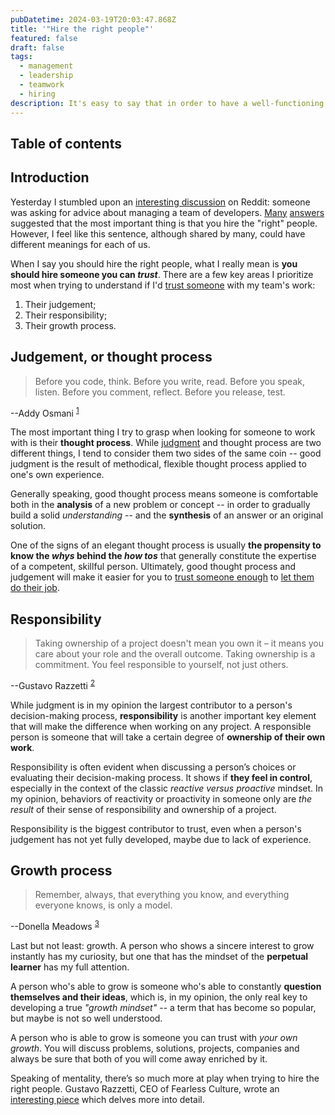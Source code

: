 ```yaml
---
pubDatetime: 2024-03-19T20:03:47.868Z
title: '"Hire the right people"'
featured: false
draft: false
tags:
  - management
  - leadership
  - teamwork
  - hiring
description: It's easy to say that in order to have a well-functioning team that produces quality results, you have to "hire the right people". But what does that actually mean?
---
```


## Table of contents

## Introduction
Yesterday I stumbled upon an [interesting discussion](https://www.reddit.com/r/webdev/comments/1bh5rrl/how_do_you_manage_a_team_of_developers/) on Reddit: someone was asking for advice about managing a team of developers. [Many](https://www.reddit.com/r/webdev/comments/1bh5rrl/comment/kvbuugp/) [answers](https://www.reddit.com/r/webdev/comments/1bh5rrl/comment/kvcf2sd/) suggested that the most important thing is that you hire the "right" people. However, I feel like this sentence, although shared by many, could have different meanings for each of us.

When I say you should hire the right people, what I really mean is **you should hire someone you can _trust_**. There are a few key areas I prioritize most when trying to understand if I'd [trust someone](https://www.fearlessculture.design/blog-posts/control-less-trust-more) with my team's work:
1. Their judgement;
2. Their responsibility;
3. Their growth process.

## Judgement, or thought process
> Before you code, think. Before you write, read. Before you speak, listen. Before you comment, reflect. Before you release, test.

--Addy Osmani <sup>[1](https://www.goodreads.com/quotes/679739-before-you-code-think-before-you-write-read-before-you)</sup>

The most important thing I try to grasp when looking for someone to work with is their **thought process**. While [judgment](https://nav.al/judgment) and thought process are two different things, I tend to consider them two sides of the same coin -- good judgment is the result of methodical, flexible thought process applied to one's own experience.

Generally speaking, good thought process means someone is comfortable both in the **analysis** of a new problem or concept -- in order to gradually build a solid _understanding_ -- and the **synthesis** of an answer or an original solution.

One of the signs of an elegant thought process is usually **the propensity to know the _whys_ behind the _how tos_** that generally constitute the expertise of a competent, skillful person. Ultimately, good thought process and judgement will make it easier for you to [trust someone enough](/posts/what-i-learned-about-management#trust-is-a-two-way-street) to [let them do their job](/posts/what-i-learned-about-management##modulating-your-absence).

## Responsibility
> Taking ownership of a project doesn't mean you own it – it means you care about your role and the overall outcome. Taking ownership is a commitment. You feel responsible to yourself, not just others.

--Gustavo Razzetti <sup>[2](https://www.fearlessculture.design/blog-posts/how-to-create-an-ownership-mentality-within-your-team)</sup>

While judgment is in my opinion the largest contributor to a person's decision-making process, **responsibility** is another important key element that will make the difference when working on any project. A responsible person is someone that will take a certain degree of **ownership of their own work**.

Responsibility is often evident when discussing a person’s choices or evaluating their decision-making process. It shows if **they feel in control**, especially in the context of the classic _reactive versus proactive_ mindset. In my opinion, behaviors of reactivity or proactivity in someone only are _the result_ of their sense of responsibility and ownership of a project.

Responsibility is the biggest contributor to trust, even when a person's judgement has not yet fully developed, maybe due to lack of experience.

## Growth process
> Remember, always, that everything you know, and everything everyone knows, is only a model.

--Donella Meadows <sup>[3](https://www.goodreads.com/quotes/528565-remember-always-that-everything-you-know-and-everything-everyone-knows)</sup>

Last but not least: growth. A person who shows a sincere interest to grow instantly has my curiosity, but one that has the mindset of the **perpetual learner** has my full attention.

A person who's able to grow is someone who's able to constantly **question themselves and their ideas**, which is, in my opinion, the only real key to developing a true _"growth mindset"_ -- a term that has become so popular, but maybe is not so well understood.

A person who is able to grow is someone you can trust with *your own growth*. You will discuss problems, solutions, projects, companies and always be sure that both of you will come away enriched by it.

Speaking of mentality, there’s so much more at play when trying to hire the right people. Gustavo Razzetti, CEO of Fearless Culture, wrote an [interesting piece](https://www.fearlessculture.design/blog-posts/how-to-upgrade-your-mindset-for-success) which delves more into detail.